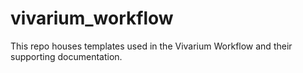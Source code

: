 # vivarium_workflow

This repo houses templates used in the Vivarium Workflow and their supporting documentation.